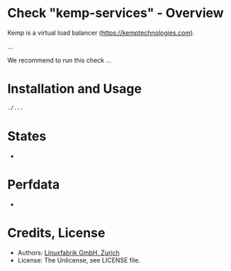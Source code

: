 # Check "kemp-services" - Overview

Kemp is a virtual load balancer (https://kemptechnologies.com).

...

We recommend to run this check ...


# Installation and Usage

```bash
./...
```


# States

* 


# Perfdata

* 


# Credits, License

* Authors: [Linuxfabrik GmbH, Zurich](https://www.linuxfabrik.ch)
* License: The Unlicense, see LICENSE file.
